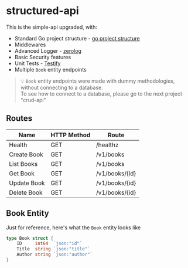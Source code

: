 # structured-api

This is the simple-api upgraded, with:
* Standard Go project structure - [go project structure](https://github.com/golang-standards/project-layout)
* Middlewares
* Advanced Logger - [zerolog](https://github.com/rs/zerolog)
* Basic Security features
* Unit Tests - [Testify](https://github.com/stretchr/testify)
* Multiple `Book` entity endpoints

> 💡 `Book` entity endpoints were made with dummy methodologies, without connecting to a database. <br>
> To see how to connect to a database, please go to the next project "crud-api"

## Routes

| Name          | HTTP Method   | Route             |
|---------------|---------------|-------------------|
| Health        | GET	        | /healthz          |
| Create Book	| GET	        | /v1/books         |
| List Books	| GET	        | /v1/books         |
| Get Book		| GET	        | /v1/books/{id}         |
| Update Book	| GET	        | /v1/books/{id}         |
| Delete Book	| GET	        | /v1/books/{id}         |

## Book Entity
Just for reference, here's what the `Book` entity looks like
``` go
type Book struct {
	ID     int64  `json:"id"`
	Title  string `json:"title"`
	Author string `json:"author"`
}
```